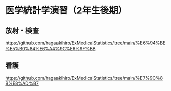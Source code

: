 # 医学統計学演習（2年生後期）

## 放射・検査
https://github.com/hagaakihiro/ExMedicalStatistics/tree/main/%E6%94%BE%E5%B0%84%E6%A4%9C%E6%9F%BB

## 看護
https://github.com/hagaakihiro/ExMedicalStatistics/tree/main/%E7%9C%8B%E8%AD%B7
